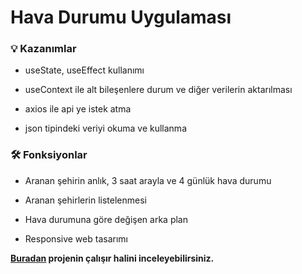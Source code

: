 # Hava Durumu Uygulaması

### 💡 Kazanımlar

- useState, useEffect kullanımı

- useContext ile alt bileşenlere durum ve diğer verilerin aktarılması

- axios ile api ye istek atma

- json tipindeki veriyi okuma ve kullanma

### 🛠️ Fonksiyonlar

- Aranan şehirin anlık, 3 saat arayla ve 4 günlük hava durumu

- Aranan şehirlerin listelenmesi

- Hava durumuna göre değişen arka plan

- Responsive web tasarımı

**[Buradan](https://CenkMerk.github.io/Hava-Durumu-Uygulamasi) projenin çalışır halini inceleyebilirsiniz.**


